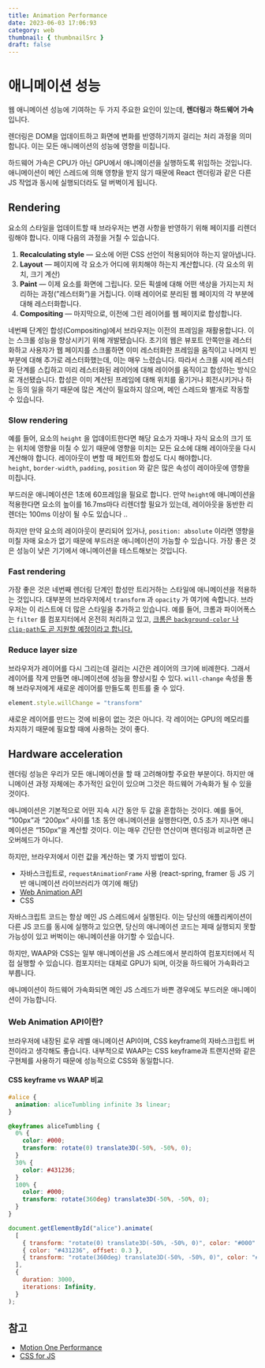 ```yaml
---
title: Animation Performance
date: 2023-06-03 17:06:93
category: web
thumbnail: { thumbnailSrc }
draft: false
---
```



# 애니메이션 성능

웹 애니메이션 성능에 기여하는 두 가지 주요한 요인이 있는데, **렌더링**과 **하드웨어 가속**입니다. 

렌더링은 DOM을 업데이트하고 화면에 변화를 반영하기까지 걸리는 처리 과정을 의미합니다. 이는 모든 애니메이션의 성능에 영향을 미칩니다.

하드웨어 가속은 CPU가 아닌 GPU에서 애니메이션을 실행하도록 위임하는 것입니다. 애니메이션이 메인 스레드에 의해 영향을 받지 않기 때문에 React 렌더링과 같은 다른 JS 작업과 동시에 실행되더라도 덜 버벅이게 됩니다.

## Rendering

요소의 스타일을 업데이트할 때 브라우저는 변경 사항을 반영하기 위해 페이지를 리렌더링해야 합니다. 이때 다음의 과정을 거칠 수 있습니다.

1. **Recalculating style** — 요소에 어떤 CSS 선언이 적용되어야 하는지 알아냅니다.
2. **Layout** — 페이지에 각 요소가 어디에 위치해야 하는지 계산합니다. (각 요소의 위치, 크기 계산)
3. **Paint** — 이제 요소를 화면에 그립니다. 모든 픽셀에 대해 어떤 색상을 가지는지 처리하는 과정(”레스터화”)을 거칩니다. 이때 레이어로 분리된 웹 페이지의 각 부분에 대해 레스터화합니다.
4. **Compositing** — 마지막으로, 이전에 그린 레이어를 웹 페이지로 합성합니다.

  네번째 단계인 합성(Compositing)에서 브라우저는 이전의 프레임을 재활용합니다. 이는 스크롤 성능을 향상시키기 위해 개발됐습니다. 초기의 웹은 뷰포트 안쪽만을 레스터화하고 사용자가 웹 페이지를 스크롤하면 이미 레스터화한 프레임을 움직이고 나머지 빈 부분에 대해 추가로 레스터화했는데, 이는 매우 느렸습니다. 따라서 스크롤 시에 레스터화 단계를 스킵하고 미리 레스터화된 레이어에 대해 레이어를 움직이고 합성하는 방식으로 개선됐습니다. 합성은 이미 계산된 프레임에 대해 위치를 옮기거나 회전시키거나 하는 등의 일을 하기 때문에 많은 계산이 필요하지 않으며, 메인 스레드와 별개로 작동할 수 있습니다.

### Slow rendering

예를 들어, 요소의 `height` 을 업데이트한다면 해당 요소가 자매나 자식 요소의 크기 또는 위치에 영향을 미칠 수 있기 때문에 영향을 미치는 모든 요소에 대해 레이아웃을 다시 계산해야 합니다. 레이아웃이 변할 때 페인트와 합성도 다시 해야합니다. `height`, `border-width`, `padding`, `position` 와 같은 많은 속성이 레이아웃에 영향을 미칩니다.

부드러운 애니메이션은 1초에 60프레임을 필요로 합니다. 만약 `height`에 애니메이션을 적용한다면 요소의 높이를 16.7ms마다 리렌더할 필요가 있는데, 레이아웃을 동반한 리렌더는 100ms 이상이 될 수도 있습니다 .. 

하지만 만약 요소의 레이아웃이 분리되어 있거나, `position: absolute` 이라면 영향을 미칠 자매 요소가 없기 때문에 부드러운 애니메이션이 가능할 수 있습니다. 가장 좋은 것은 성능이 낮은 기기에서 애니메이션을 테스트해보는 것입니다.

### Fast rendering

가장 좋은 것은 네번째 렌더링 단계인 합성만 트리거하는 스타일에 애니메이션을 적용하는 것입니다. 대부분의 브라우저에서 `transform` 과 `opacity` 가 여기에 속합니다. 브라우저는 이 리스트에 더 많은 스타일을 추가하고 있습니다. 예를 들어, 크롬과 파이어폭스는 `filter` 를 컴포지터에서 온전히 처리하고 있고, [크롬은  `background-color` 나 `clip-path`도 곧 지원할 예정이라고 합니다.](https://developer.chrome.com/blog/hardware-accelerated-animations/)

### Reduce layer size

브라우저가 레이어를 다시 그리는데 걸리는 시간은 레이어의 크기에 비례한다. 그래서 레이어를 작게 만들면 애니메이션에 성능을 향상시킬 수 있다. `will-change` 속성을 통해 브라우저에게 새로운 레이어를 만들도록 힌트를 줄 수 있다.

```jsx
element.style.willChange = "transform"
```

새로운 레이어를 만드는 것에 비용이 없는 것은 아니다. 각 레이어는 GPU의 메모리를 차지하기 때문에 필요할 때에 사용하는 것이 좋다.

## Hardware acceleration

렌더링 성능은 우리가 모든 애니메이션을 할 때 고려해야할 주요한 부분이다. 하지만 애니메이션 과정 자체에는 추가적인 요인이 있으며 그것은 하드웨어 가속화가 될 수 있을 것이다. 

애니메이션은 기본적으로 어떤 지속 시간 동안 두 값을 혼합하는 것이다. 예를 들어, “100px”과 “200px” 사이를 1초 동안 애니메이션을 실행한다면, 0.5 초가 지나면 애니메이션은 “150px”을 계산할 것이다. 이는 매우 간단한 연산이며 렌더링과 비교하면 큰 오버헤드가 아니다. 

하지만, 브라우저에서 이런 값을 계산하는 몇 가지 방법이 있다.

- 자바스크립트로, `requestAnimationFrame` 사용 (react-spring, framer 등 JS 기반 애니메이션 라이브러리가 여기에 해당)
- [Web Animation API](https://developer.mozilla.org/en-US/docs/Web/API/Web_Animations_API/Using_the_Web_Animations_API)
- CSS

자바스크립트 코드는 항상 메인 JS 스레드에서 실행된다. 이는 당신의 애플리케이션이 다른 JS 코드를 동시에 실행하고 있으면, 당신의 애니메이션 코드는 제때 실행되지 못할 가능성이 있고 버벅이는 애니메이션을 야기할 수 있습니다.

하지만, WAAP와 CSS는 일부 애니메이션을 JS 스레드에서 분리하여 컴포지터에서 직접 실행할 수 있습니다. 컴포지터는 대체로 GPU가 되며, 이것을 하드웨어 가속화라고 부릅니다.

애니메이션이 하드웨어 가속화되면 메인 JS 스레드가 바쁜 경우에도 부드러운 애니메이션이 가능합니다.

### Web Animation API이란?

브라우저에 내장된 로우 레벨 애니메이션 API이며, CSS keyframe의 자바스크립트 버전이라고 생각해도 좋습니다. 내부적으로 WAAP는 CSS keyframe과 트랜지션와 같은 구현체를 사용하기 때문에 성능적으로 CSS와 동일합니다.

#### CSS keyframe  vs WAAP 비교

```css
#alice {
  animation: aliceTumbling infinite 3s linear;
}

@keyframes aliceTumbling {
  0% {
    color: #000;
    transform: rotate(0) translate3D(-50%, -50%, 0);
  }
  30% {
    color: #431236;
  }
  100% {
    color: #000;
    transform: rotate(360deg) translate3D(-50%, -50%, 0);
  }
}
```

```javascript
document.getElementById("alice").animate(
  [
    { transform: "rotate(0) translate3D(-50%, -50%, 0)", color: "#000" },
    { color: "#431236", offset: 0.3 },
    { transform: "rotate(360deg) translate3D(-50%, -50%, 0)", color: "#000" },
  ],
  {
    duration: 3000,
    iterations: Infinity,
  }
);
```

## 참고
- [Motion One Performance](https://motion.dev/guides/performance)
- [CSS for JS](https://css-for-js.dev/)